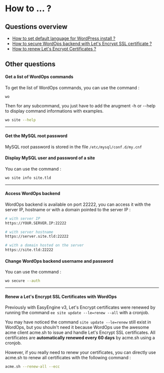 # How to ... ?

## Questions overview

- [How to set default language for WordPress install ?](how-to/wp-language.md)
- [How to secure WordOps backend with Let's Encrypt SSL certificate ?](how-to/secure-22222.md)
- [How to renew Let's Encrypt Certificates ?](#renew-a-lets-encrypt-ssl-certificates-with-wordops)

## Other questions

#### Get a list of WordOps commands

To get the list of WordOps commands, you can use the command :

```bash
wo
```

Then for any subcommand, you just have to add the arugment -h or --help to display command informations with examples.

```bash
wo site --help
```

---

#### Get the MySQL root password

MySQL root password is stored in the file `/etc/mysql/conf.d/my.cnf`

#### Display MySQL user and password of a site

You can use the command :

```bash
wo site info site.tld
```

---

#### Access WordOps backend

WordOps backend is available on port 22222, you can access it with the server IP, hostname or with a domain pointed to the server IP :

```bash
# with server IP
https://YOUR.SERVER.IP:22222

# with server hostname
https://server.site.tld:22222

# with a domain hosted on the server
https://site.tld:22222
```

#### Change WordOps backend username and password

You can use the command :

```bash
wo secure --auth
```

---

#### Renew a Let's Encrypt SSL Certificates with WordOps

Previously with EasyEngine v3, Let's Encrypt certificates were renewed by running the command `ee site update --le=renew --all` with a cronjob.

You may have noticed the command `site update --le=renew` still exist in WordOps, but you shouln't need it because WordOps use the awesome acme client acme.sh to issue and handle Let's Encrypt SSL certificates. All certificates are **automatically renewed every 60 days** by acme.sh using a cronjob.

However, if you really need to renew your certificates, you can directly use acme.sh to renew all certificates with the following command :

```bash
acme.sh --renew-all --ecc
```
